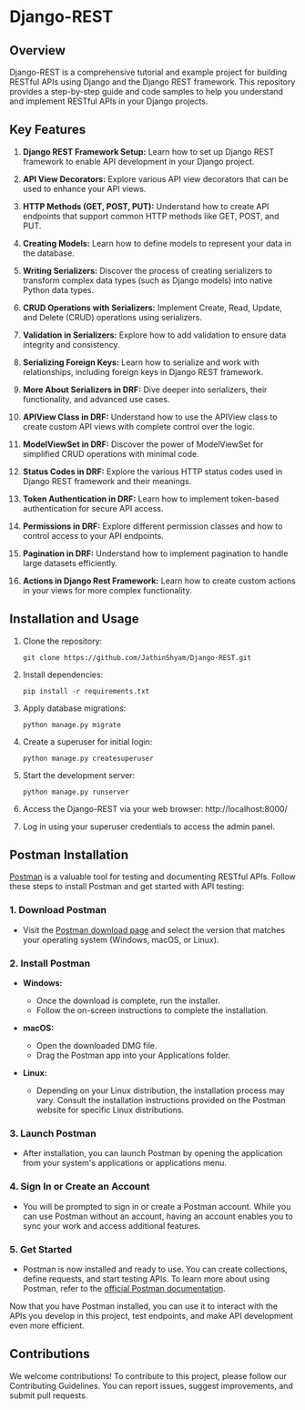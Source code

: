 # Django-REST

## Overview
Django-REST is a comprehensive tutorial and example project for building RESTful APIs using Django and the Django REST framework. This repository provides a step-by-step guide and code samples to help you understand and implement RESTful APIs in your Django projects.


## Key Features


1. **Django REST Framework Setup:** Learn how to set up Django REST framework to enable API development in your Django project.

2. **API View Decorators:** Explore various API view decorators that can be used to enhance your API views.

3. **HTTP Methods (GET, POST, PUT):** Understand how to create API endpoints that support common HTTP methods like GET, POST, and PUT.

4. **Creating Models:** Learn how to define models to represent your data in the database.

5. **Writing Serializers:** Discover the process of creating serializers to transform complex data types (such as Django models) into native Python data types.

6. **CRUD Operations with Serializers:** Implement Create, Read, Update, and Delete (CRUD) operations using serializers.

7. **Validation in Serializers:** Explore how to add validation to ensure data integrity and consistency.

8. **Serializing Foreign Keys:** Learn how to serialize and work with relationships, including foreign keys in Django REST framework.

9. **More About Serializers in DRF:** Dive deeper into serializers, their functionality, and advanced use cases.

10. **APIView Class in DRF:** Understand how to use the APIView class to create custom API views with complete control over the logic.

11. **ModelViewSet in DRF:** Discover the power of ModelViewSet for simplified CRUD operations with minimal code.

12. **Status Codes in DRF:** Explore the various HTTP status codes used in Django REST framework and their meanings.

13. **Token Authentication in DRF:** Learn how to implement token-based authentication for secure API access.

14. **Permissions in DRF:** Explore different permission classes and how to control access to your API endpoints.

15. **Pagination in DRF:** Understand how to implement pagination to handle large datasets efficiently.

16. **Actions in Django Rest Framework:** Learn how to create custom actions in your views for more complex functionality.


## Installation and Usage

1. Clone the repository:
   ```shell
   git clone https://github.com/JathinShyam/Django-REST.git

2. Install dependencies:
   ```shell
   pip install -r requirements.txt

3. Apply database migrations:
   ```shell
   python manage.py migrate

4. Create a superuser for initial login:
   ```shell
   python manage.py createsuperuser

5. Start the development server:
   ```shell
   python manage.py runserver

6. Access the Django-REST via your web browser: http://localhost:8000/

7. Log in using your superuser credentials to access the admin panel.

## Postman Installation

[Postman](https://www.postman.com/) is a valuable tool for testing and documenting RESTful APIs. Follow these steps to install Postman and get started with API testing:

### 1. Download Postman

- Visit the [Postman download page](https://www.postman.com/downloads/) and select the version that matches your operating system (Windows, macOS, or Linux).

### 2. Install Postman

- **Windows:**
  - Once the download is complete, run the installer.
  - Follow the on-screen instructions to complete the installation.

- **macOS:**
  - Open the downloaded DMG file.
  - Drag the Postman app into your Applications folder.

- **Linux:**
  - Depending on your Linux distribution, the installation process may vary. Consult the installation instructions provided on the Postman website for specific Linux distributions.

### 3. Launch Postman

- After installation, you can launch Postman by opening the application from your system's applications or applications menu.

### 4. Sign In or Create an Account

- You will be prompted to sign in or create a Postman account. While you can use Postman without an account, having an account enables you to sync your work and access additional features.

### 5. Get Started

- Postman is now installed and ready to use. You can create collections, define requests, and start testing APIs. To learn more about using Postman, refer to the [official Postman documentation](https://learning.postman.com/docs/getting-started/introduction/).

Now that you have Postman installed, you can use it to interact with the APIs you develop in this project, test endpoints, and make API development even more efficient.



## Contributions
We welcome contributions! To contribute to this project, please follow our Contributing Guidelines. You can report issues, suggest improvements, and submit pull requests.

